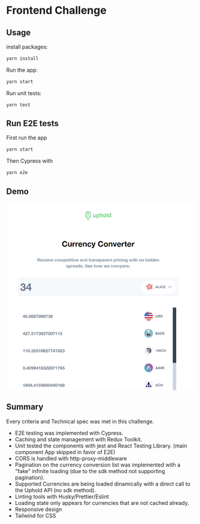 # Frontend Challenge

## Usage

install packages:

```bash
yarn install
```

Run the app:

```bash
yarn start
```

Run unit tests:

```bash
yarn test
```

## Run E2E tests

First run the app

```bash
yarn start
```

Then Cypress with

```bash
yarn e2e
```

## Demo

![Alt text](image-3.png)

## Summary

Every criteria and Technical spec was met in this challenge.

- E2E testing was implemented with Cypress.
- Caching and state management with Redux Toolkit.
- Unit tested the components with jest and React Testing Library. (main component App skipped in favor of E2E)
- CORS is handled with http-proxy-middleware
- Pagination on the currency conversion list was implemented with a "fake" infinite loading (due to the sdk method not supporting pagination).
- Supported Currencies are being loaded dinamically with a direct call to the Uphold API (no sdk method).
- Linting tools with Husky/Prettier/Eslint
- Loading state only appears for currencies that are not cached already.
- Responsive design
- Tailwind for CSS
